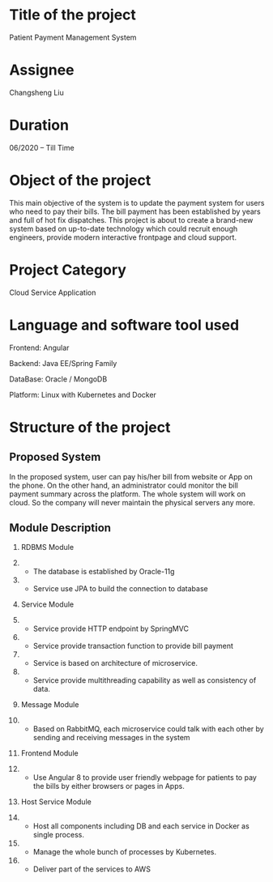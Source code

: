 # Title of the project  

Patient Payment Management System



 # Assignee

Changsheng Liu



# Duration 

06/2020 – Till Time

 

# Object of the project

This main objective of the system is to update the payment system for users who need to pay their bills. The bill payment has been established by years and full of hot fix dispatches. This project is about to create a brand-new system based on up-to-date technology which could recruit enough engineers, provide modern interactive frontpage and cloud support. 

 

# Project Category

Cloud Service Application 

 

# Language and software tool used 

 

Frontend: Angular 

 

Backend: Java EE/Spring Family

 

DataBase: Oracle / MongoDB

 

Platform: Linux with Kubernetes and Docker 

 

# Structure of the project

## Proposed System

In the proposed system, user can pay his/her bill from website or App on the phone. On the other hand, an administrator could monitor the bill payment summary across the platform. The whole system will work on cloud. So the company will never maintain the physical servers any more. 

 

## Module Description

1. RDBMS Module

2. - The database is established by Oracle-11g

3. - Service use JPA to build the connection to database

4. Service Module

5. - Service provide HTTP endpoint by SpringMVC

6. - Service provide transaction function to provide bill payment

7. - Service is based on architecture of microservice.

8. - Service provide multithreading capability as well as consistency of data.

9. Message Module 

10. - Based on RabbitMQ, each microservice could talk with each other by sending and receiving messages in the system

11. Frontend Module 

12. - Use Angular 8 to provide user friendly webpage for patients to pay the bills by either browsers or pages in Apps.

13. Host Service Module

14. - Host all components including DB and each service in Docker as single process.

15. - Manage the whole bunch of processes by Kubernetes. 

16. - Deliver part of the services to AWS